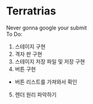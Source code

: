 # Terratrias  
Never gonna google your submit  
To Do:  
1. 스테이지 구현  
2. 격자 판 구현  
3. 스테이지 저장 파일 및 저장 구현  
4. 버튼 구현   
 - 버튼 리스트를 가져와서 확인  
5. 렌더 원리 파악하기